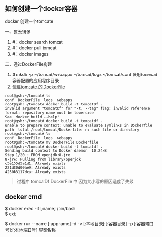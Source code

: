 ## 如何创建一个docker容器

docker 创建一个tomcate

一、拉去镜像

1. #：docker search tomcat
2. #：docker pull tomcat
3. #：docker images

二、通过DockerFile构建

1. $ mkdir -p ~/tomcat/webapps ~/tomcat/logs ~/tomcat/conf
  映射tomecat容器配置的应用程序目录
2. [创建tomcate 的 DockerFile](https://github.com/docker-library/tomcat/blob/9ecc2f5cbaaedbe74c91cc3ecf1bab5192e741a6/8.5/jre8/Dockerfile)
```
root@gsh:~/tomcat# ls
conf  DockerFile  logs  webapps
root@gsh:~/tomcat# docker build -t tomcatDf .
invalid argument "tomcatDf" for "-t, --tag" flag: invalid reference format: repository name must be lowercase
See 'docker build --help'.
root@gsh:~/tomcat# docker build -t tomcatdf .
unable to prepare context: unable to evaluate symlinks in Dockerfile path: lstat /root/tomcat/Dockerfile: no such file or directory
root@gsh:~/tomcat# ls
conf  DockerFile  logs  webapps
root@gsh:~/tomcat# mv DockerFile Dockerfile
root@gsh:~/tomcat# docker build -t tomcatdf .
Sending build context to Docker daemon  10.24kB
Step 1/20 : FROM openjdk:8-jre
8-jre: Pulling from library/openjdk
c5e155d5a1d1: Already exists
221d80d00ae9: Already exists
4250b3117dca: Already exists
```
> 过程中 tomcatDf DockerFile 中 因为大小写的原因造成了失败

## docker cmd
  $ docker exec -it [:name] /bin/bash  
  $ exit
  
  $ docker run --name [:appname] -d -v [:本地目录]:[:容器目录]  -p [:容器端口号]:[:本地端口号]  容器名称 



